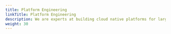 ```yaml
---
title: Platform Engineering
linkTitle: Platform Engineering
description: We are experts at building cloud native platforms for large organizations with multiple software engineering teams.
weight: 30
---
```


